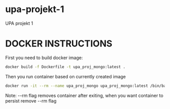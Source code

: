 # upa-projekt-1
UPA projekt 1


# DOCKER INSTRUCTIONS 

First you need to build docker image:
```bash
docker build -f Dockerfile -t upa_proj_mongo:latest .
```

Then you run container based on currently created image

```bash
docker run -it --rm --name upa_proj_mongo upa_proj_mongo:latest /bin/bash
```

Note: --rm flag removes container after exiting, when you want container to persist remove --rm flag

